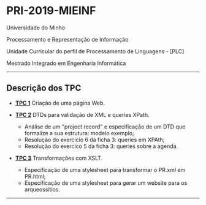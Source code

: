 # PRI-2019-MIEINF    
Universidade do Minho

Processamento e Representação de Informação 

Unidade Curricular do perfil de Processamento de Linguagens - [PLC]

Mestrado Integrado em Engenharia Informática


---
## Descrição dos TPC

- [**TPC 1**](https://github.com/Dukawp/PRI-2019/tree/master/TPC%201/PRI2019-2020-A63129-T1) Criação de uma página Web.

- [**TPC 2**](https://github.com/Dukawp/PRI-2019/tree/master/TPC%202) DTDs para validação de XML e queries XPath.
  - Análise de um "project record" e especificação de um DTD que formalize a sua estrutura: modelo exemplo;
  - Resolução do exercício 6 da ficha 3: queries em XPAth;
  - Resolução do exercíco 5 da ficha 3: queries sobre a agenda.
  
- [**TPC 3**](https://github.com/Dukawp/PRI-2019/tree/master/TPC%203) Transformações com XSLT.
  - Especificação de uma stylesheet para transformar o PR.xml em PR.html;
  - Especificação de uma stylesheet para gerar um website para os arqueossítios.
---


